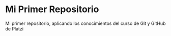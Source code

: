 # Mi Primer Repositorio
Mi primer repositorio, aplicando los conocimientos del curso de Git y GitHub de Platzi
